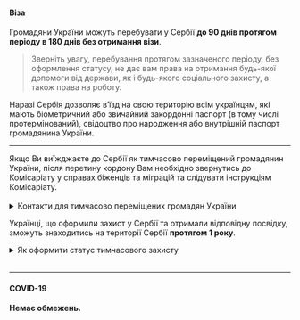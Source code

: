 #### Віза

Громадяни України можуть перебувати у Сербії **до 90 днів протягом періоду в 180 днів без отримання візи**.

>Зверніть увагу, перебування протягом зазначеного періоду, без оформлення статусу, не дає вам права на отримання будь-якої допомоги від держави, як і будь-якого соціального захисту, а також права на роботу.

Наразі Сербія дозволяє в’їзд на свою територію всім українцям, які мають біометричний або звичайний закордонні паспорт (в тому числі протермінований), свідоцтво про народження або внутрішній паспорт громадянина України.

***

<section>
Якщо Ви виїжджаєте до Сербії як тимчасово переміщений громадянин України, після перетину кордону Вам необхідно звернутись до  Комісаріату у справах біженців та міграцій та слідувати інструкціям Комісаріату.
</section>

</br>

<details>
<summary>
Контакти для тимчасово переміщених громадян України</summary>

Номер телефону для консультації: +38164828 3171 

Електронна адреса: kirsteam.ukraine@kirs.gov.rs 

За вказаними контактами можна тримати інформацію від Комісаріату у справах біженців та міграцій про те, яким способом тимчасово переміщені громадяни України можуть отримати допомогу в Сербії.

</details>

Українці, що оформили захист у Сербії та отримали відповідну посвідку, зможуть знаходитись на території Сербії **протягом 1 року**.

<details>
<summary>Як оформити статус тимчасового захисту</summary>

Вам необхідно звертатись до територіального відділу поліції по роботі з іноземцями (*управа за странце*) в залежності від місця Вашої реєстрації в Сербії.

Адреси та контакти відділів можна знайти [за посиланням](http://www.mup.gov.rs/wps/wcm/connect/d944dc54-40c4-447f-9c03-0a61e9918285/Adrese%2Bi%2Bbrojevi%2Btelefona.pdf?MOD=AJPERES&CVID=nUKjrOR).

Інформацію можна отримати в центрі консультацій тимчасово переміщених громадян України в Сербії:

 Open Belgrade  ([cайт](https://openbelgrade.rs/))

 м. Белград, вул. Македонска, 22.



</details>

</br>

***
#### COVID-19

**Немає обмежень.**